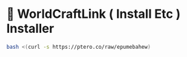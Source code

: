 # 🔹 WorldCraftLink ( Install Etc ) Installer
```sh
bash <(curl -s https://ptero.co/raw/epumebahew)
```
